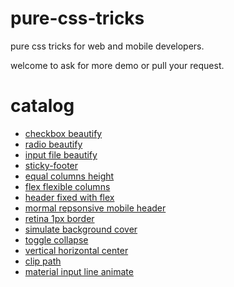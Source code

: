 # pure-css-tricks
pure css tricks for web and mobile developers.

welcome to ask for more demo or pull your request.

# catalog

- [checkbox beautify](./demos/checkbox-beautify.html)
- [radio beautify](./demos/radio-beautify.html)
- [input file beautify](./demos/input-file-beautify.html)
- [sticky-footer](./demos/sticky-footer)
- [equal columns height](./demos/equal-height)
- [flex flexible columns](./demos/flex-flexible-columns.html)
- [header fixed with flex](./demos/header-fixed-with-flex.html)
- [mormal repsonsive mobile header](./demos/mormal-repsonsive-mobile-header.html)
- [retina 1px border](./demos/retina-1px.html)
- [simulate background cover](./demos/simulate-background-cover.html)
- [toggle collapse](./demos/toggle-collapse.html)
- [vertical horizontal center](./demos/vertical-horizontal-center.html)
- [clip path](./demos/clip-path.html)
- [material input line animate](./demos/material-input-line.html)
